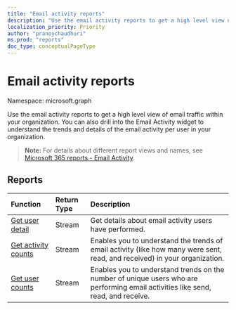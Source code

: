 ```yaml
---
title: "Email activity reports"
description: "Use the email activity reports to get a high level view of email traffic within your organization. You can also drill into the Email Activity widget to understand the trends and details of the email activity per user in your organization."
localization_priority: Priority
author: "pranoychaudhuri"
ms.prod: "reports"
doc_type: conceptualPageType
---
```


# Email activity reports

Namespace: microsoft.graph

Use the email activity reports to get a high level view of email traffic within your organization. You can also drill into the Email Activity widget to understand the trends and details of the email activity per user in your organization.

> **Note:** For details about different report views and names, see [Microsoft 365 reports - Email Activity](https://support.office.com/client/Email-activity-1cbe2c00-ca65-4fb9-9663-1bbfa58ebe44).

## Reports

| Function                                 | Return Type | Description                              |
| :--------------------------------------- | :---------- | :--------------------------------------- |
| [Get user detail](../api/reportroot-getemailactivityuserdetail.md) | Stream      | Get details about email activity users have performed. |
| [Get activity counts](../api/reportroot-getemailactivitycounts.md) | Stream      | Enables you to understand the trends of email activity (like how many were sent, read, and received) in your organization. |
| [Get user counts](../api/reportroot-getemailactivityusercounts.md) | Stream      | Enables you to understand trends on the number of unique users who are performing email activities like send, read, and receive. |
